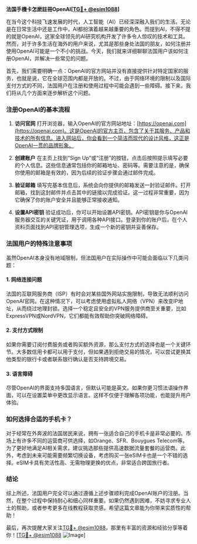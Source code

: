 **法国手機卡怎麽註冊OpenAI[[TG💪+ @esim1088](https://t.me/s/esim1088)]**

在当今这个科技飞速发展的时代，人工智能（AI）已经深深融入我们的生活。无论是在日常生活中还是工作中，AI都扮演着越来越重要的角色。而提到AI，不得不提的就是OpenAI，这家全球领先的AI研究机构开发了许多令人惊叹的技术和工具。然而，对于许多生活在海外的用户来说，尤其是那些身处法国的朋友，如何注册并使用OpenAI可能是一个不小的挑战。今天，我们就来详细聊聊法国用户该如何注册OpenAI，并解决一些常见的问题。

首先，我们需要明确一点：OpenAI的官方网站并没有直接提供针对特定国家的服务，也就是说，它在全球范围内都是开放的。不过，由于网络环境的限制以及国际支付方式的不同，法国用户在注册和使用过程中可能会遇到一些障碍。接下来，我们将从几个方面来逐步解析这个问题。

### 注册OpenAI的基本流程

1. **访问官网**
   打开浏览器，输入OpenAI的官方网站地址：[https://openai.com](https://openai.com)。这是OpenAI的官方主页，包含了关于其服务、产品和技术的所有信息。进入网站后，你会看到一个简洁而现代的设计风格，这正是OpenAI一贯的品牌形象。

2. **创建账户**
   在主页上找到“Sign Up”或“注册”的按钮，点击后按照提示填写必要的个人信息。这些信息通常包括你的邮箱地址、密码等。需要注意的是，确保你使用的邮箱是有效的，因为后续的验证步骤会通过邮件完成。

3. **验证邮箱**
   填写完基本信息后，系统会向你提供的邮箱发送一封验证邮件。打开邮箱，找到这封邮件并点击其中的链接以完成验证。这一过程非常重要，因为它确保了你的账户安全并且能够正常接收通知。

4. **设置API密钥**
   验证成功后，你可以开始设置API密钥。API密钥是你与OpenAI服务器交互的关键凭证，用于调用各种API接口。登录到你的账户后，在个人资料页面找到API密钥管理选项，生成一个新的密钥并妥善保存。

### 法国用户的特殊注意事项

虽然OpenAI本身没有地域限制，但法国用户在实际操作中可能会面临以下几类问题：

#### 1. 网络连接问题
法国的互联网服务商（ISP）有时会对某些国外网站实施限制，导致无法顺利访问OpenAI官网。在这种情况下，可以考虑使用虚拟私人网络（VPN）来改变IP地址，从而绕过地理封锁。选择一个稳定且安全的VPN服务提供商至关重要，比如ExpressVPN或NordVPN，它们都能有效帮助你突破网络障碍。

#### 2. 支付方式限制
如果你需要订阅付费服务或者购买额外资源，那么支付方式的选择也是一个关键环节。大多数信用卡都可以用于支付，但如果遇到拒绝交易的情况，可以尝试更换其他类型的银行卡或者联系银行确认是否支持跨境交易。

#### 3. 语言障碍
尽管OpenAI的界面支持多国语言，但默认可能是英文。如果你更习惯法语操作界面，可以在设置菜单中更改显示语言。这样不仅便于理解各项功能，也能提升用户体验。

### 如何选择合适的手机卡？

对于经常在外奔波的法国居民来说，拥有一张适合自己的手机卡是非常必要的。市场上有许多不同的运营商可供选择，如Orange、SFR、Bouygues Telecom等。为了更好地满足AI相关需求，建议挑选那些提供高速数据流量套餐的运营商。此外，考虑到未来可能需要频繁切换设备，考虑购买一张eSIM卡也是一个不错的选择。eSIM卡具有灵活性高、无需物理更换的优点，非常适合跨国旅行者。

### 结论

综上所述，法国用户完全可以通过遵循上述步骤顺利完成OpenAI账户的注册。当然，在整个过程中保持耐心和细心同样重要。如果仍然遇到困难，不妨寻求专业人士的帮助，或者参考更多在线教程获取灵感。希望这篇文章能为你带来实质性的帮助！

最后，再次提醒大家关注[TG💪+ @esim1088](https://t.me/s/esim1088)，那里有丰富的资源和经验分享等着你！[[TG💪+ @esim1088](https://t.me/s/esim1088) ![Image](https://i.postimg.cc/4NQfJmqS/Snipaste-2025-05-13-00-14-12.png)]